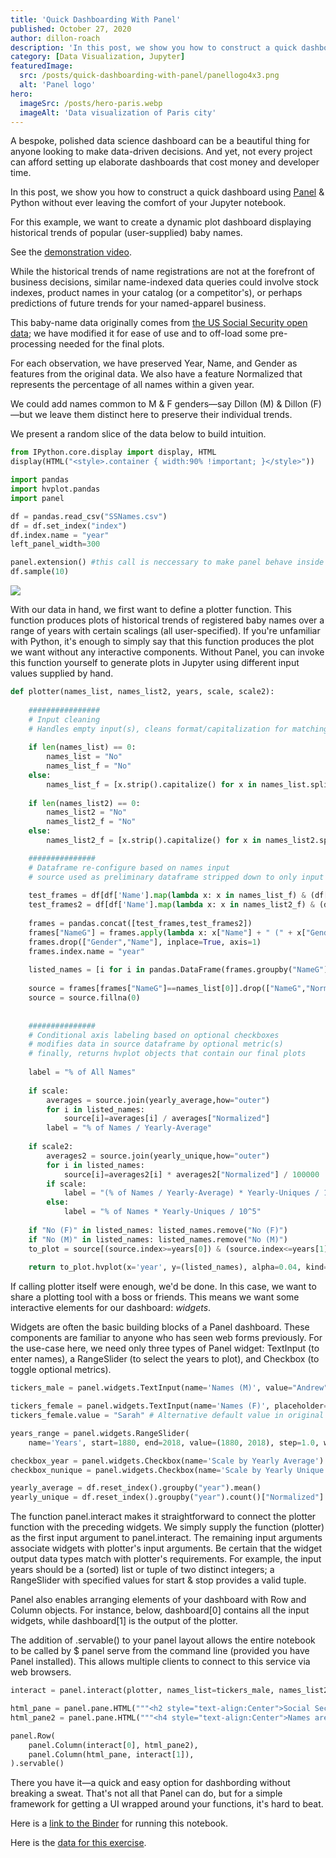 ```yaml
---
title: 'Quick Dashboarding With Panel'
published: October 27, 2020
author: dillon-roach
description: 'In this post, we show you how to construct a quick dashboard using Panel & Python without ever leaving the comfort of your Jupyter notebook.'
category: [Data Visualization, Jupyter]
featuredImage:
  src: /posts/quick-dashboarding-with-panel/panellogo4x3.png
  alt: 'Panel logo'
hero:
  imageSrc: /posts/hero-paris.webp
  imageAlt: 'Data visualization of Paris city'
---
```


A bespoke, polished data science dashboard can be a beautiful thing for anyone
looking to make data-driven decisions. And yet, not every project can afford
setting up elaborate dashboards that cost money and developer time.

In this post, we show you how to construct a quick dashboard using
[Panel][panel site] & Python without ever leaving the comfort of your Jupyter
notebook.

For this example, we want to create a dynamic plot dashboard displaying
historical trends of popular (user-supplied) baby names.

See the [demonstration video][demo video @ storyblok].

While the historical trends of name registrations are not at the forefront of
business decisions, similar name-indexed data queries could involve stock
indexes, product names in your catalog (or a competitor's), or perhaps
predictions of future trends for your named-apparel business.

This baby-name data originally comes from
[the US Social Security open data][us name data]; we have modified it for ease
of use and to off-load some pre-processing needed for the final plots.

For each observation, we have preserved Year, Name, and Gender as features from
the original data. We also have a feature Normalized that represents the
percentage of all names within a given year.

We could add names common to M & F genders—say Dillon (M) & Dillon (F)—but we
leave them distinct here to preserve their individual trends.

We present a random slice of the data below to build intuition.

```python
from IPython.core.display import display, HTML
display(HTML("<style>.container { width:90% !important; }</style>"))

import pandas
import hvplot.pandas
import panel

df = pandas.read_csv("SSNames.csv")
df = df.set_index("index")
df.index.name = "year"
left_panel_width=300

panel.extension() #this call is neccessary to make panel behave inside jupyter
df.sample(10)
```

![](/public/posts/quick-dashboarding-with-panel/panel-dashboard-img-1.png)

With our data in hand, we first want to define a plotter function. This function produces plots of historical trends of registered baby names over a range of years with certain scalings (all user-specified). If you're unfamiliar with Python, it's enough to simply say that this function produces the plot we want without any interactive components. Without Panel, you can invoke this function yourself to generate plots in Jupyter using different input values supplied by hand.

```python
def plotter(names_list, names_list2, years, scale, scale2):
    
    ################
    # Input cleaning
    # Handles empty input(s), cleans format/capitalization for matching, builds lists
    
    if len(names_list) == 0:
        names_list = "No"
        names_list_f = "No"
    else: 
        names_list_f = [x.strip().capitalize() for x in names_list.split(",")]
        
    if len(names_list2) == 0:
        names_list2 = "No"
        names_list2_f = "No"
    else: 
        names_list2_f = [x.strip().capitalize() for x in names_list2.split(",")]

    ###############
    # Dataframe re-configure based on names input
    # source used as preliminary dataframe stripped down to only input names, names converted to 'name (F/M)'
    
    test_frames = df[df['Name'].map(lambda x: x in names_list_f) & (df["Gender"]=='M')]
    test_frames2 = df[df['Name'].map(lambda x: x in names_list2_f) & (df["Gender"]=='F')]
    
    frames = pandas.concat([test_frames,test_frames2])
    frames["NameG"] = frames.apply(lambda x: x["Name"] + " (" + x["Gender"] + ")", axis=1)
    frames.drop(["Gender","Name"], inplace=True, axis=1)
    frames.index.name = "year"
    
    listed_names = [i for i in pandas.DataFrame(frames.groupby("NameG"))[0]]
    
    source = frames[frames["NameG"]==names_list[0]].drop(["NameG","Normalized"],axis=1).join([frames.groupby("NameG").get_group(i).rename({"Normalized":i},axis=1).drop("NameG", axis=1) for i in listed_names],how="outer")
    source = source.fillna(0)
    
    
    ###############
    # Conditional axis labeling based on optional checkboxes
    # modifies data in source dataframe by optional metric(s)
    # finally, returns hvplot objects that contain our final plots
    
    label = "% of All Names"
    
    if scale:
        averages = source.join(yearly_average,how="outer")
        for i in listed_names:
            source[i]=averages[i] / averages["Normalized"]
        label = "% of Names / Yearly-Average"
    
    if scale2:
        averages2 = source.join(yearly_unique,how="outer")
        for i in listed_names:
            source[i]=averages2[i] * averages2["Normalized"] / 100000
        if scale:
            label = "(% of Names / Yearly-Average) * Yearly-Uniques / 10^5"
        else:
            label = "% of Names * Yearly-Uniques / 10^5"
    
    if "No (F)" in listed_names: listed_names.remove("No (F)")
    if "No (M)" in listed_names: listed_names.remove("No (M)")
    to_plot = source[(source.index>=years[0]) & (source.index<=years[1])]
    
    return to_plot.hvplot(x='year', y=(listed_names), alpha=0.04, kind='area', legend="top_left", height=400, width=800, value_label=label) * to_plot.hvplot(x='year', y=(listed_names), kind='line', legend="top_left", height=400, width=800, value_label=label).opts(toolbar=None)
```    

If calling plotter itself were enough, we'd be done. In this case, we want to share a plotting tool with a boss or friends. This means we want some interactive elements for our dashboard: _widgets_.

Widgets are often the basic building blocks of a Panel dashboard. These components are familiar to anyone who has seen web forms previously. For the use-case here, we need only three types of Panel widget: TextInput (to enter names), a RangeSlider (to select the years to plot), and Checkbox (to toggle optional metrics).

```python
tickers_male = panel.widgets.TextInput(name='Names (M)', value="Andrew", placeholder='Enter Names Here', width=left_panel_width, margin=(100,30,0,10))

tickers_female = panel.widgets.TextInput(name='Names (F)', placeholder='Enter Names Here', width=left_panel_width)
tickers_female.value = "Sarah" # Alternative default value in original widget declaration

years_range = panel.widgets.RangeSlider(
    name='Years', start=1880, end=2018, value=(1880, 2018), step=1.0, width=left_panel_width)

checkbox_year = panel.widgets.Checkbox(name='Scale by Yearly Average')
checkbox_nunique = panel.widgets.Checkbox(name='Scale by Yearly Unique Name Entries')

yearly_average = df.reset_index().groupby("year").mean()
yearly_unique = df.reset_index().groupby("year").count()["Normalized"] # this metric double-counts names both in M and F categories; a careful analysis might want to split them up.
```

The function panel.interact makes it straightforward to connect the plotter function with the preceding widgets. We simply supply the function (plotter) as the first input argument to panel.interact. The remaining input arguments associate widgets with plotter's input arguments. Be certain that the widget output data types match with plotter's requirements. For example, the input years should be a (sorted) list or tuple of two distinct integers; a RangeSlider with specified values for start & stop provides a valid tuple.

Panel also enables arranging elements of your dashboard with Row and Column objects. For instance, below, dashboard[0] contains all the input widgets, while dashboard[1] is the output of the plotter.

The addition of .servable() to your panel layout allows the entire notebook to be called by $ panel serve <Notebook-Path> from the command line (provided you have Panel installed). This allows multiple clients to connect to this service via web browsers.

```python
interact = panel.interact(plotter, names_list=tickers_male, names_list2=tickers_female, years=years_range, scale=checkbox_year, scale2=checkbox_nunique)

html_pane = panel.pane.HTML("""<h2 style="text-align:Center">Social Security Names Plotter</h2>""", sizing_mode='stretch_width')
html_pane2 = panel.pane.HTML("""<h4 style="text-align:Center">Names are not case-sensitive, and should be entered like: Andrew, Dillon, Travis <br><br> Hit enter in text field to re-render</h4>""", sizing_mode='stretch_width')

panel.Row(
    panel.Column(interact[0], html_pane2),
    panel.Column(html_pane, interact[1]),
).servable()
```

There you have it—a quick and easy option for dashbording without breaking a sweat. That's not all that Panel can do, but for a simple framework for getting a UI wrapped around your functions, it's hard to beat.

Here is a [link to the Binder][binder url] for running this notebook.

Here is the [data for this exercise][data download].

[demo video @ storyblok]: https://a.storyblok.com/f/147759/x/eb036127d4/panel-dashboard-video.mp4
[panel site]: https://panel.holoviz.org/
[us name data]: https://catalog.data.gov/dataset/baby-names-from-social-security-card-applications-national-level-data
[binder url]: https://mybinder.org/v2/gh/dillonroach/panel_names_app/main
[data download]: https://a.storyblok.com/f/147759/x/0fe9447974/ssnames.csv

